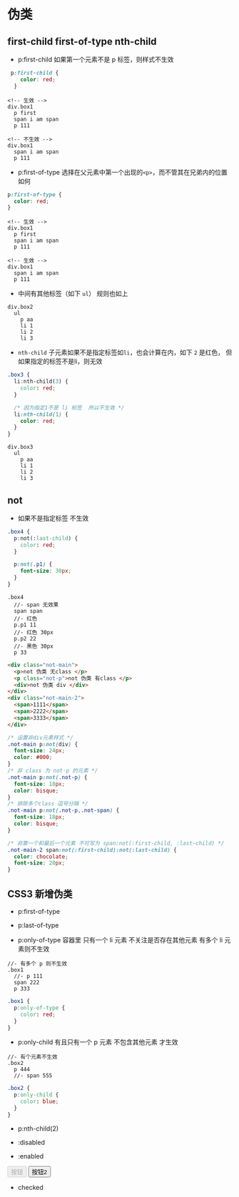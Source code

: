 # 伪类

## first-child first-of-type nth-child 

- p:first-child  如果第一个元素不是 p 标签，则样式不生效

```css
 p:first-child {
    color: red;
  }
```

```pug 
<!-- 生效 -->
div.box1
  p first
  span i am span 
  p 111

<!-- 不生效 -->
div.box1
  span i am span 
  p 111
```

- p:first-of-type 选择在父元素中第一个出现的`<p>`，而不管其在兄弟内的位置如何

```css
p:first-of-type {
  color: red;
}
```

```pug 
<!-- 生效 -->
div.box1
  p first
  span i am span 
  p 111

<!-- 生效 -->
div.box1
  span i am span 
  p 111
```

- 中间有其他标签（如下 `ul`） 规则也如上

```pug
div.box2 
  ul 
    p aa
    li 1
    li 2
    li 3
```

- `nth-child` 子元素如果不是指定标签如`li`，也会计算在内，如下 `2` 是红色，
  但如果指定的标签不是li，则无效

```css
.box3 {
  li:nth-child(3) {
    color: red;
  }

  /* 因为指定1不是 li 标签  所以不生效 */
  li:nth-child(1) {
    color: red;
  }
}
```

```pug
div.box3
  ul 
    p aa
    li 1
    li 2
    li 3
```

## not

- 如果不是指定标签 不生效 

```css
.box4 {
  p:not(:last-child) {
    color: red;
  }

  p:not(.p1) {
    font-size: 30px;
  }
}
```

```pug
.box4
  //- span 无效果
  span span 
  //- 红色 
  p.p1 11
  //- 红色 30px
  p.p2 22
  //- 黑色 30px
  p 33
```

```html
<div class="not-main">
  <p>not 伪类 无class </p>
  <p class="not-p">not 伪类 有class </p>
  <div>not 伪类 div </div>
</div>
<div class="not-main-2">
  <span>1111</span>
  <span>2222</span>
  <span>3333</span>
</div>
```
```css
/* 设置非div元素样式 */
.not-main p:not(div) {
  font-size: 24px;
  color: #000;
}
/* 非 class 为 not-p 的元素 */
.not-main p:not(.not-p) {
  font-size: 18px;
  color: bisque;
}
/* 排除多个class 逗号分隔 */
.not-main p:not(.not-p,.not-span) {
  font-size: 18px;
  color: bisque;
}

/* 非第一个和最后一个元素 不可写为 span:not(:first-child, :last-child) */
.not-main-2 span:not(:first-child):not(:last-child) {
  color: chocolate;
  font-size: 20px;
}
```

## CSS3 新增伪类 

- p:first-of-type 

- p:last-of-type

- p:only-of-type 容器里 只有一个 li 元素 不关注是否存在其他元素 有多个 li 元素则不生效

```pug 
//- 有多个 p 则不生效
.box1
  //- p 111
  span 222
  p 333
```

```css
.box1 {
  p:only-of-type {
    color: red;
  }
}
```

- p:only-child 有且只有一个 p 元素 不包含其他元素 才生效

```pug
//- 有个元素不生效
.box2
  p 444
  //- span 555
```
```css
.box2 {
  p:only-child {
    color: blue;
  }
}
```


- p:nth-child(2)

- :disabled 

- :enabled 

<button class="btn-disabled" disabled>按钮</button>
<button class="btn-enabled">按钮2</button>

- checked

